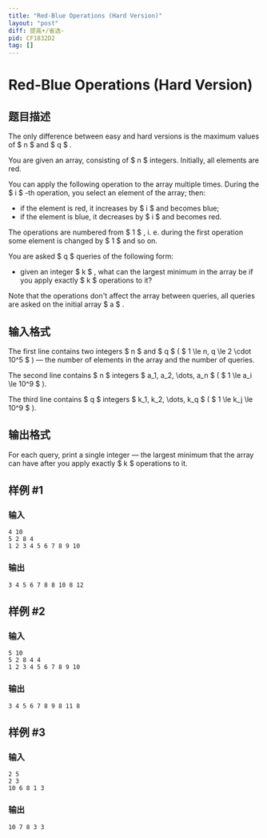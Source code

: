 ```yaml
---
title: "Red-Blue Operations (Hard Version)"
layout: "post"
diff: 提高+/省选-
pid: CF1832D2
tag: []
---
```


# Red-Blue Operations (Hard Version)

## 题目描述

The only difference between easy and hard versions is the maximum values of $ n $ and $ q $ .

You are given an array, consisting of $ n $ integers. Initially, all elements are red.

You can apply the following operation to the array multiple times. During the $ i $ -th operation, you select an element of the array; then:

- if the element is red, it increases by $ i $ and becomes blue;
- if the element is blue, it decreases by $ i $ and becomes red.

The operations are numbered from $ 1 $ , i. e. during the first operation some element is changed by $ 1 $ and so on.

You are asked $ q $ queries of the following form:

- given an integer $ k $ , what can the largest minimum in the array be if you apply exactly $ k $ operations to it?

Note that the operations don't affect the array between queries, all queries are asked on the initial array $ a $ .

## 输入格式

The first line contains two integers $ n $ and $ q $ ( $ 1 \le n, q \le 2 \cdot 10^5 $ ) — the number of elements in the array and the number of queries.

The second line contains $ n $ integers $ a_1, a_2, \dots, a_n $ ( $ 1 \le a_i \le 10^9 $ ).

The third line contains $ q $ integers $ k_1, k_2, \dots, k_q $ ( $ 1 \le k_j \le 10^9 $ ).

## 输出格式

For each query, print a single integer — the largest minimum that the array can have after you apply exactly $ k $ operations to it.

## 样例 #1

### 输入

```
4 10
5 2 8 4
1 2 3 4 5 6 7 8 9 10
```

### 输出

```
3 4 5 6 7 8 8 10 8 12
```

## 样例 #2

### 输入

```
5 10
5 2 8 4 4
1 2 3 4 5 6 7 8 9 10
```

### 输出

```
3 4 5 6 7 8 9 8 11 8
```

## 样例 #3

### 输入

```
2 5
2 3
10 6 8 1 3
```

### 输出

```
10 7 8 3 3
```

